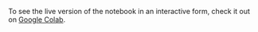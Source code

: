 To see the live version of the notebook in an interactive form, check it out on [Google Colab](https://colab.research.google.com/drive/1n_wQqzZKOlmkU7-5jJQuLeE-g0Z2pVGS?usp=sharing).